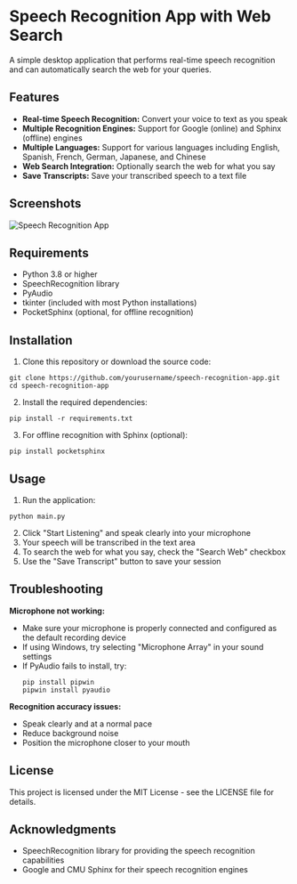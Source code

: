 # Speech Recognition App with Web Search

A simple desktop application that performs real-time speech recognition and can automatically search the web for your queries.

## Features

- **Real-time Speech Recognition:** Convert your voice to text as you speak
- **Multiple Recognition Engines:** Support for Google (online) and Sphinx (offline) engines
- **Multiple Languages:** Support for various languages including English, Spanish, French, German, Japanese, and Chinese
- **Web Search Integration:** Optionally search the web for what you say
- **Save Transcripts:** Save your transcribed speech to a text file

## Screenshots

![Speech Recognition App](screenshots/app_screenshot.png)

## Requirements

- Python 3.8 or higher
- SpeechRecognition library
- PyAudio
- tkinter (included with most Python installations)
- PocketSphinx (optional, for offline recognition)

## Installation

1. Clone this repository or download the source code:
```
git clone https://github.com/yourusername/speech-recognition-app.git
cd speech-recognition-app
```

2. Install the required dependencies:
```
pip install -r requirements.txt
```

3. For offline recognition with Sphinx (optional):
```
pip install pocketsphinx
```

## Usage

1. Run the application:
```
python main.py
```

2. Click "Start Listening" and speak clearly into your microphone
3. Your speech will be transcribed in the text area
4. To search the web for what you say, check the "Search Web" checkbox
5. Use the "Save Transcript" button to save your session

## Troubleshooting

**Microphone not working:**
- Make sure your microphone is properly connected and configured as the default recording device
- If using Windows, try selecting "Microphone Array" in your sound settings
- If PyAudio fails to install, try:
  ```
  pip install pipwin
  pipwin install pyaudio
  ```

**Recognition accuracy issues:**
- Speak clearly and at a normal pace
- Reduce background noise
- Position the microphone closer to your mouth

## License

This project is licensed under the MIT License - see the LICENSE file for details.

## Acknowledgments

- SpeechRecognition library for providing the speech recognition capabilities
- Google and CMU Sphinx for their speech recognition engines